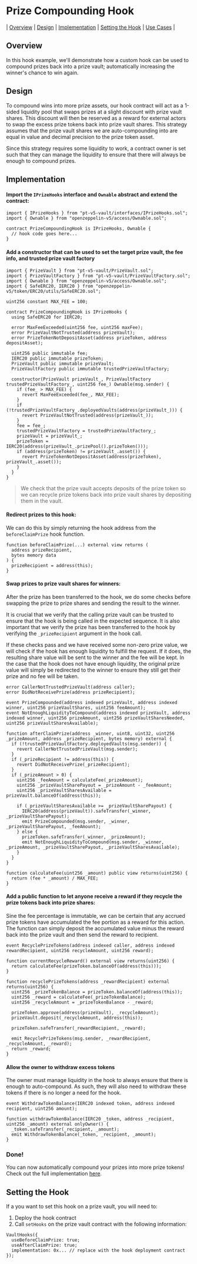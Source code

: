# Prize Compounding Hook

| [Overview](#overview)
| [Design](#design)
| [Implementation](#implementation)
| [Setting the Hook](#setting-the-hook)
| [Use Cases](#use-cases)
|

## Overview

In this hook example, we'll demonstrate how a custom hook can be used to compound prizes back into a prize vault; automatically increasing the winner's chance to win again.

## Design

To compound wins into more prize assets, our hook contract will act as a 1-sided liquidity pool that swaps prizes at a slight discount with prize vault shares. This discount will then be reserved as a reward for external actors to swap the excess prize tokens back into prize vault shares. This strategy assumes that the prize vault shares we are auto-compounding into are equal in value and decimal precision to the prize token asset.

Since this strategy requires some liquidity to work, a contract owner is set such that they can manage the liquidity to ensure that there will always be enough to compound prizes.

## Implementation

#### Import the `IPrizeHooks` interface and `Ownable` abstract and extend the contract:

```solidity
import { IPrizeHooks } from "pt-v5-vault/interfaces/IPrizeHooks.sol";
import { Ownable } from "openzeppelin-v5/access/Ownable.sol";

contract PrizeCompoundingHook is IPrizeHooks, Ownable {
  // hook code goes here...
}
```

#### Add a constructor that can be used to set the target prize vault, the fee info, and trusted prize vault factory

```solidity
import { PrizeVault } from "pt-v5-vault/PrizeVault.sol";
import { PrizeVaultFactory } from "pt-v5-vault/PrizeVaultFactory.sol";
import { Ownable } from "openzeppelin-v5/access/Ownable.sol";
import { SafeERC20, IERC20 } from "openzeppelin-v5/token/ERC20/utils/SafeERC20.sol";

uint256 constant MAX_FEE = 100;

contract PrizeCompoundingHook is IPrizeHooks {
  using SafeERC20 for IERC20;

  error MaxFeeExceeded(uint256 fee, uint256 maxFee);
  error PrizeVaultNotTrusted(address prizeVault);
  error PrizeTokenNotDepositAsset(address prizeToken, address depositAsset);

  uint256 public immutable fee;
  IERC20 public immutable prizeToken;
  PrizeVault public immutable prizeVault;
  PrizeVaultFactory public immutable trustedPrizeVaultFactory;

  constructor(PrizeVault prizeVault_, PrizeVaultFactory trustedPrizeVaultFactory_, uint256 fee_) Ownable(msg.sender) {
    if (fee_ > MAX_FEE) {
      revert MaxFeeExceeded(fee_, MAX_FEE);
    }
    if (!trustedPrizeVaultFactory_.deployedVaults(address(prizeVault_))) {
      revert PrizeVaultNotTrusted(address(prizeVault_));
    }
    fee = fee_;
    trustedPrizeVaultFactory = trustedPrizeVaultFactory_;
    prizeVault = prizeVault_;
    prizeToken = IERC20(address(prizeVault_.prizePool().prizeToken()));
    if (address(prizeToken) != prizeVault_.asset()) {
      revert PrizeTokenNotDepositAsset(address(prizeToken), prizeVault_.asset());
    }
  }
}
```

> We check that the prize vault accepts deposits of the prize token so we can recycle prize tokens back into prize vault shares by depositing them in the vault.

#### Redirect prizes to this hook:

We can do this by simply returning the hook address from the `beforeClaimPrize` hook function.

```solidity
function beforeClaimPrize(...) external view returns (
  address prizeRecipient,
  bytes memory data
) {
  prizeRecipient = address(this);
}
```

#### Swap prizes to prize vault shares for winners:

After the prize has been transferred to the hook, we do some checks before swapping the prize to prize shares and sending the result to the winner.

It is crucial that we verify that the calling prize vault can be trusted to ensure that the hook is being called in the expected sequence. It is also important that we verify the prize has been transferred to the hook by verifying the `_prizeRecipient` argument in the hook call.

If these checks pass and we have received some non-zero prize value, we will check if the hook has enough liquidity to fulfill the request. If it does, the resulting share value will be sent to the winner and the fee will be kept. In the case that the hook does not have enough liquidity, the original prize value will simply be redirected to the winner to ensure they still get their prize and no fee will be taken.

```solidity
error CallerNotTrustedPrizeVault(address caller);
error DidNotReceivePrize(address prizeRecipient);

event PrizeCompounded(address indexed prizeVault, address indexed winner, uint256 prizeVaultShares, uint256 feeAmount);
event NotEnoughLiquidityToCompound(address indexed prizeVault, address indexed winner, uint256 prizeAmount, uint256 prizeVaultSharesNeeded, uint256 prizeVaultSharesAvailable);

function afterClaimPrize(address _winner, uint8, uint32, uint256 _prizeAmount, address _prizeRecipient, bytes memory) external {
  if (!trustedPrizeVaultFactory.deployedVaults(msg.sender)) {
    revert CallerNotTrustedPrizeVault(msg.sender);
  }
  if (_prizeRecipient != address(this)) {
    revert DidNotReceivePrize(_prizeRecipient);
  }
  if (_prizeAmount > 0) {
    uint256 _feeAmount = calculateFee(_prizeAmount);
    uint256 _prizeVaultSharePayout = _prizeAmount - _feeAmount;
    uint256 _prizeVaultSharesAvailable = prizeVault.balanceOf(address(this));

    if (_prizeVaultSharesAvailable >= _prizeVaultSharePayout) {
      IERC20(address(prizeVault)).safeTransfer(_winner, _prizeVaultSharePayout);
      emit PrizeCompounded(msg.sender, _winner, _prizeVaultSharePayout, _feeAmount);
    } else {
      prizeToken.safeTransfer(_winner, _prizeAmount);
      emit NotEnoughLiquidityToCompound(msg.sender, _winner, _prizeAmount, _prizeVaultSharePayout, _prizeVaultSharesAvailable);
    }
  }
}

function calculateFee(uint256 _amount) public view returns(uint256) {
  return (fee * _amount) / MAX_FEE;
}
```

#### Add a public function to let anyone receive a reward if they recycle the prize tokens back into prize shares:

Sine the fee percentage is immutable, we can be certain that any accrued prize tokens have accumulated the fee portion as a reward for this action. The function can simply deposit the accumulated value minus the reward back into the prize vault and then send the reward to recipient.

```solidity
event RecyclePrizeTokens(address indexed caller, address indexed rewardRecipient, uint256 recycleAmount, uint256 reward);

function currentRecycleReward() external view returns(uint256) {
  return calculateFee(prizeToken.balanceOf(address(this)));
}

function recyclePrizeTokens(address _rewardRecipient) external returns(uint256) {
  uint256 _prizeTokenBalance = prizeToken.balanceOf(address(this));
  uint256 _reward = calculateFee(_prizeTokenBalance);
  uint256 _recycleAmount = _prizeTokenBalance - _reward;

  prizeToken.approve(address(prizeVault), _recycleAmount);
  prizeVault.deposit(_recycleAmount, address(this));

  prizeToken.safeTransfer(_rewardRecipient, _reward);

  emit RecyclePrizeTokens(msg.sender, _rewardRecipient, _recycleAmount, _reward);
  return _reward;
}
```

#### Allow the owner to withdraw excess tokens

The owner must manage liquidity in the hook to always ensure that there is enough to auto-compound. As such, they will also need to withdraw these tokens if there is no longer a need for the hook.

```solidity
event WithdrawTokenBalance(IERC20 indexed token, address indexed recipient, uint256 amount);

function withdrawTokenBalance(IERC20 _token, address _recipient, uint256 _amount) external onlyOwner() {
  _token.safeTransfer(_recipient, _amount);
  emit WithdrawTokenBalance(_token, _recipient, _amount);
}
```

### Done!

You can now automatically compound your prizes into more prize tokens! Check out the full implementation [here](./PrizeCompoundingHook.sol).

## Setting the Hook

If a you want to set this hook on a prize vault, you will need to:

1. Deploy the hook contract
2. Call `setHooks` on the prize vault contract with the following information:

```solidity
VaultHooks({
  useBeforeClaimPrize: true;
  useAfterClaimPrize: true;
  implementation: 0x... // replace with the hook deployment contract
});
```
